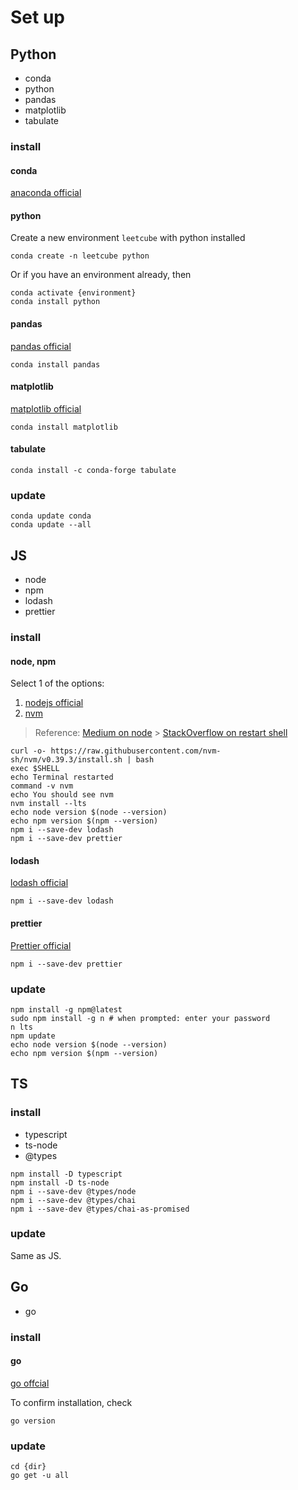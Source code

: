 # Set up

## Python

-   conda
-   python
-   pandas
-   matplotlib
-   tabulate

### install

#### conda

[anaconda official](https://www.anaconda.com/)

#### python

Create a new environment `leetcube` with python installed

```shell
conda create -n leetcube python
```

Or if you have an environment already, then

```shell
conda activate {environment}
conda install python
```

#### pandas

[pandas official](https://pandas.pydata.org/docs/getting_started/install.html)

```shell
conda install pandas
```

#### matplotlib

[matplotlib official](https://matplotlib.org/stable/users/installing/index.html)

```shell
conda install matplotlib
```

#### tabulate

```shell
conda install -c conda-forge tabulate
```

### update

```shell
conda update conda
conda update --all
```

## JS

-   node
-   npm
-   lodash
-   prettier

### install

#### node, npm

Select 1 of the options:

1. [nodejs official](https://nodejs.org/en)
2. [nvm](https://github.com/nvm-sh/nvm#install--update-script)

> Reference:
> [Medium on node](https://medium.com/@iam_vinojan/how-to-install-node-js-and-npm-using-node-version-manager-nvm-143165b16ce1) > [StackOverflow on restart shell](https://unix.stackexchange.com/questions/217905/restart-bash-from-terminal-without-restarting-the-terminal-application-mac)

```shell
curl -o- https://raw.githubusercontent.com/nvm-sh/nvm/v0.39.3/install.sh | bash
exec $SHELL
echo Terminal restarted
command -v nvm
echo You should see nvm
nvm install --lts
echo node version $(node --version)
echo npm version $(npm --version)
npm i --save-dev lodash
npm i --save-dev prettier
```

#### lodash

[lodash official](https://lodash.com/)

```shell
npm i --save-dev lodash
```

#### prettier

[Prettier official](https://prettier.io/docs/en/install.html)

```shell
npm i --save-dev prettier
```

### update

```shell
npm install -g npm@latest
sudo npm install -g n # when prompted: enter your password
n lts
npm update
echo node version $(node --version)
echo npm version $(npm --version)
```

## TS

### install

-   typescript
-   ts-node
-   @types

```shell
npm install -D typescript
npm install -D ts-node
npm i --save-dev @types/node
npm i --save-dev @types/chai
npm i --save-dev @types/chai-as-promised
```

### update

Same as JS.

## Go

-   go

### install

#### go

[go offcial](https://go.dev/doc/install)

To confirm installation, check

```shell
go version
```

### update

```shell
cd {dir}
go get -u all
```
